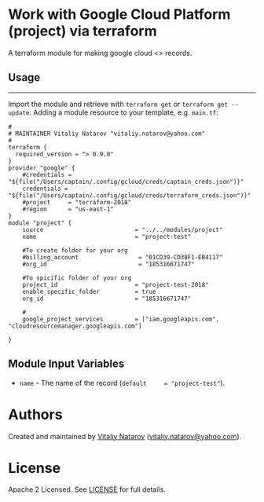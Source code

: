 # Work with Google Cloud  Platform (project) via terraform

A terraform module for making google cloud <> records.
 
## Usage
--------

Import the module and retrieve with ```terraform get``` or ```terraform get --update```. Adding a module resource to your template, e.g. `main.tf`:

```
#
# MAINTAINER Vitaliy Natarov "vitaliy.natarov@yahoo.com"
#
terraform {
  required_version = "> 0.9.0"
}
provider "google" {
    #credentials = "${file("/Users/captain/.config/gcloud/creds/captain_creds.json")}"
    credentials = "${file("/Users/captain/.config/gcloud/creds/terraform_creds.json")}"
    #project     = "terraform-2018"
    #region      = "us-east-1"
}
module "project" {
    source                          = "../../modules/project"
    name                            = "project-test"

    #To create folder for your org
    #billing_account                 = "01CD39-CD38F1-EB4117"
    #org_id                          = "185316671747"

    #To spicific folder of your org
    project_id                      = "project-test-2018"
    enable_specific_folder          = true
    org_id                          = "185316671747"

    #
    google_project_services         = ["iam.googleapis.com", "cloudresourcemanager.googleapis.com"]

}
```

Module Input Variables
----------------------
- `name` - The name of the record (`default     = "project-test"`).


Authors
=======

Created and maintained by [Vitaliy Natarov](https://github.com/SebastianUA)
(vitaliy.natarov@yahoo.com).

License
=======

Apache 2 Licensed. See [LICENSE](https://github.com/SebastianUA/terraform/blob/master/LICENSE) for full details.
